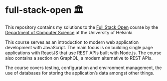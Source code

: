 # full-stack-open 🏛️

This repository contains my solutions to the [Full Stack Open](https://fullstackopen.com) course by the [Department of Computer Science](https://www.helsinki.fi/en/faculty-science/faculty/computer-science) at the University of Helsinki.


This course serves as an introduction to modern web application development with JavaScript. The main focus is on building single page applications with ReactJS that use REST APIs built with Node.js. The course also contains a section on GraphQL, a modern alternative to REST APIs.

The course covers testing, configuration and environment management, the use of databases for storing the application’s data amongst other things.

